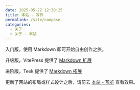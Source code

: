 ```yaml
---
date: 2025-05-22 12:30:25
title: 本站 - 写作
permalink: /site/compose
categories:
  - 关于
  - 关于 - 本站
---
```


入门版，使用 Markdown 即可开始自由创作之旅。

<!-- more -->

升级版，VitePress 提供了 [Markdown 扩展](https://vitepress.dev/zh/guide/markdown)

进阶版，Teek 提供了 [Markdown 拓展](https://vp.teek.top/guide/markdown)

更新了网站的布局或样式设计之后，请前去 [本站 - 预览](/site/preview) 查看效果。
